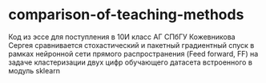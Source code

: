 # comparison-of-teaching-methods
Код из эссе для поступления в 10И класс АГ СПбГУ Кожевникова Сергея
сравнивается стохастический и пакетный градиентный спуск в рамках нейронной сети прямого распространения (Feed forward, FF)
на задаче кластеризации двух цифр обучающего датасета встроенного в модуль sklearn 
